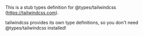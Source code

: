 This is a stub types definition for @types/tailwindcss (https://tailwindcss.com).

tailwindcss provides its own type definitions, so you don't need @types/tailwindcss installed!